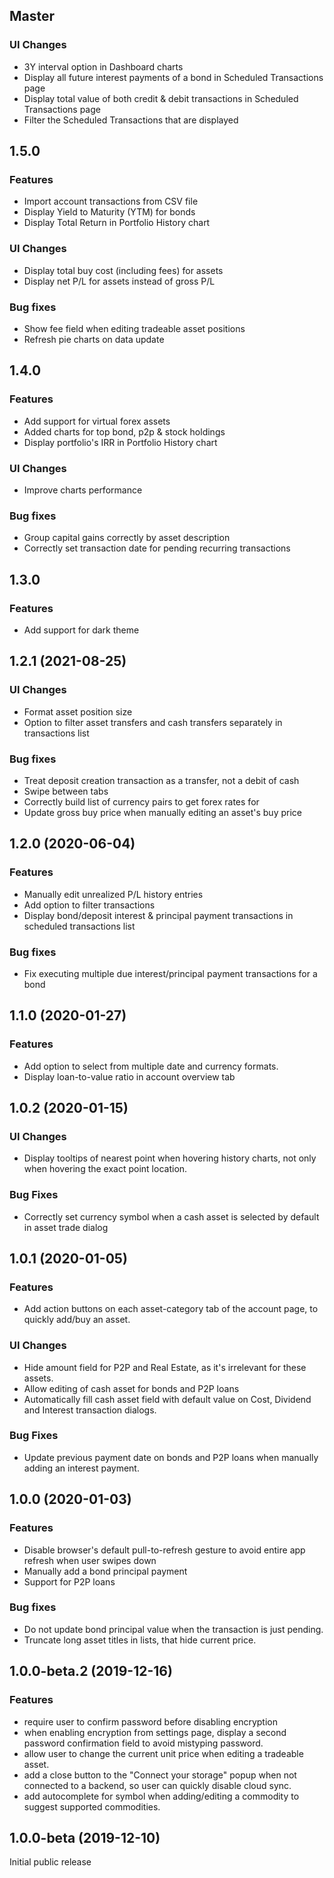 ## Master

### UI Changes
* 3Y interval option in Dashboard charts
*  Display all future interest payments of a bond in Scheduled Transactions page
*  Display total value of both credit & debit transactions in Scheduled Transactions page
* Filter the Scheduled Transactions that are displayed

## 1.5.0

### Features
* Import account transactions from CSV file
* Display Yield to Maturity (YTM) for bonds
* Display Total Return in Portfolio History chart

### UI Changes
* Display total buy cost (including fees) for assets
* Display net P/L for assets instead of gross P/L

### Bug fixes
* Show fee field when editing tradeable asset positions
* Refresh pie charts on data update

## 1.4.0

### Features
* Add support for virtual forex assets
* Added charts for top bond, p2p & stock holdings
* Display portfolio's IRR in Portfolio History chart

### UI Changes
* Improve charts performance

### Bug fixes
* Group capital gains correctly by asset description
* Correctly set transaction date for pending recurring transactions

## 1.3.0

### Features
* Add support for dark theme

## 1.2.1 (2021-08-25)

### UI Changes
* Format asset position size
* Option to filter asset transfers and cash transfers separately in transactions list

### Bug fixes
* Treat deposit creation transaction as a transfer, not a debit of cash
* Swipe between tabs
* Correctly build list of currency pairs to get forex rates for
* Update gross buy price when manually editing an asset's buy price

## 1.2.0 (2020-06-04)

### Features
* Manually edit unrealized P/L history entries
* Add option to filter transactions
* Display bond/deposit interest & principal payment transactions in scheduled transactions list

### Bug fixes
* Fix executing multiple due interest/principal payment transactions for a bond

## 1.1.0 (2020-01-27)

### Features
* Add option to select from multiple date and currency formats.
* Display loan-to-value ratio in account overview tab

## 1.0.2 (2020-01-15)

### UI Changes
* Display tooltips of nearest point when hovering history charts, not only when hovering the exact point location.

### Bug Fixes
* Correctly set currency symbol when a cash asset is selected by default in asset trade dialog

## 1.0.1 (2020-01-05)

### Features
* Add action buttons on each asset-category tab of the account page, to quickly add/buy an asset.

### UI Changes
* Hide amount field for P2P and Real Estate, as it's irrelevant for these assets.
* Allow editing of cash asset for bonds and P2P loans
* Automatically fill cash asset field with default value on Cost, Dividend and Interest transaction dialogs.

### Bug Fixes
* Update previous payment date on bonds and P2P loans when manually adding an interest payment.

## 1.0.0 (2020-01-03)

### Features
* Disable browser's default pull-to-refresh gesture to avoid entire app refresh when user swipes down
* Manually add a bond principal payment
* Support for P2P loans

### Bug fixes
* Do not update bond principal value when the transaction is just pending.
* Truncate long asset titles in lists, that hide current price.

## 1.0.0-beta.2 (2019-12-16)

### Features
* require user to confirm password before disabling encryption
* when enabling encryption from settings page, display a second password confirmation field to avoid mistyping password.
* allow user to change the current unit price when editing a tradeable asset.
* add a close button to the "Connect your storage" popup when not connected to a backend, so user can quickly disable cloud sync.
* add autocomplete for symbol when adding/editing a commodity to suggest supported commodities.

## 1.0.0-beta (2019-12-10)

Initial public release